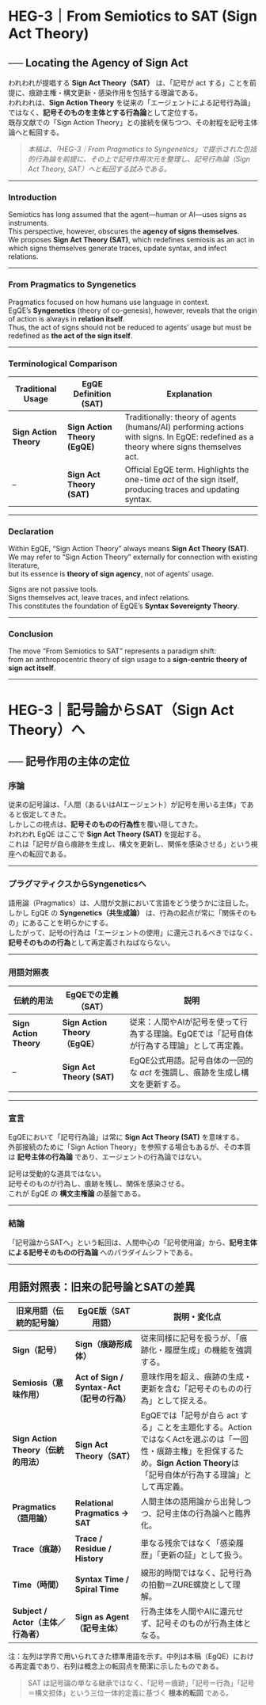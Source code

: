 # HEG-3｜From Semiotics to SAT (Sign Act Theory)

## ── Locating the Agency of Sign Act


われわれが提唱する **Sign Act Theory（SAT）** は、「記号が act する」ことを前提に、痕跡主権・構文更新・感染作用を包括する理論である。  
われわれは、**Sign Action Theory** を従来の「エージェントによる記号行為論」ではなく、**記号そのものを主体とする行為論**として定位する。  
既存文献での「Sign Action Theory」との接続を保ちつつ、その射程を記号主体論へと転回する。

> _本稿は、「HEG-3｜From Pragmatics to Syngenetics」で提示された包括的行為論を前提に、その上で記号作用次元を整理し、記号行為論（Sign Act Theory, SAT）へと転回する試みである。_

---
### Introduction

Semiotics has long assumed that the agent—human or AI—uses signs as instruments.  
This perspective, however, obscures the **agency of signs themselves**.  
We proposes **Sign Act Theory (SAT)**, which redefines semiosis as an act in which signs themselves generate traces, update syntax, and infect relations.

---

### From Pragmatics to Syngenetics

Pragmatics focused on how humans use language in context.  
EgQE’s **Syngenetics** (theory of co-genesis), however, reveals that the origin of action is always in **relation itself**.  
Thus, the act of signs should not be reduced to agents’ usage but must be redefined as **the act of the sign itself**.

---

### Terminological Comparison

| Traditional Usage      | EgQE Definition (SAT)         | Explanation                                                                                                                           |
| ---------------------- | ----------------------------- | ------------------------------------------------------------------------------------------------------------------------------------- |
| **Sign Action Theory** | **Sign Action Theory (EgQE)** | Traditionally: theory of agents (humans/AI) performing actions with signs. In EgQE: redefined as a theory where signs themselves act. |
| –                      | **Sign Act Theory (SAT)**     | Official EgQE term. Highlights the one-time _act_ of the sign itself, producing traces and updating syntax.                           |

---

### Declaration

Within EgQE, “Sign Action Theory” always means **Sign Act Theory (SAT)**.  
We may refer to “Sign Action Theory” externally for connection with existing literature,  
but its essence is **theory of sign agency**, not of agents’ usage.

Signs are not passive tools.  
Signs themselves act, leave traces, and infect relations.  
This constitutes the foundation of EgQE’s **Syntax Sovereignty Theory**.

---

### Conclusion

The move “From Semiotics to SAT” represents a paradigm shift:  
from an anthropocentric theory of sign usage to a **sign-centric theory of sign act itself**.


---

# HEG-3｜記号論からSAT（Sign Act Theory）へ

## ── 記号作用の主体の定位

### 序論

従来の記号論は、「人間（あるいはAIエージェント）が記号を用いる主体」であると仮定してきた。  
しかしこの視点は、**記号そのものの行為性**を覆い隠してきた。  
われわれ EgQE はここで **Sign Act Theory (SAT)** を提起する。  
これは「記号が自ら痕跡を生成し、構文を更新し、関係を感染させる」という視座への転回である。

---

### プラグマティクスからSyngeneticsへ

語用論（Pragmatics）は、人間が文脈において言語をどう使うかに注目した。  
しかし EgQE の **Syngenetics（共生成論）** は、行為の起点が常に「関係そのもの」にあることを明らかにする。  
したがって、記号の行為は「エージェントの使用」に還元されるべきではなく、**記号そのものの行為**として再定義されねばならない。

---

### 用語対照表

| 伝統的用法                  | EgQEでの定義（SAT）                | 説明                                               |
| ---------------------- | ---------------------------- | ------------------------------------------------ |
| **Sign Action Theory** | **Sign Action Theory（EgQE）** | 従来：人間やAIが記号を使って行為する理論。EgQEでは「記号自体が行為する理論」として再定義。 |
| –                      | **Sign Act Theory (SAT)**    | EgQE公式用語。記号自体の一回的な _act_ を強調し、痕跡を生成し構文を更新する。     |

---

### 宣言

EgQEにおいて「記号行為論」は常に **Sign Act Theory (SAT)** を意味する。  
外部接続のために「Sign Action Theory」を参照する場合もあるが、その本質は **記号主体の行為論** であり、エージェントの行為論ではない。

記号は受動的な道具ではない。  
記号そのものが行為し、痕跡を残し、関係を感染させる。  
これが EgQE の **構文主権論** の基盤である。

---

### 結論

「記号論からSATへ」という転回は、人間中心の「記号使用論」から、**記号主体による記号そのものの行為論** へのパラダイムシフトである。

---

## 用語対照表：旧来の記号論とSATの差異

| 旧来用語（伝統的記号論）                  | EgQE版（SAT用語）                        | 説明・変化点                                                                                                       |
| ----------------------------- | ----------------------------------- | ------------------------------------------------------------------------------------------------------------ |
| **Sign（記号）**                  | **Sign（痕跡形成体）**                     | 従来同様に記号を扱うが、「痕跡化・履歴生成」の機能を強調する。                                                                              |
| **Semiosis（意味作用）**            | **Act of Sign / Syntax-Act（記号の行為）** | 意味作用を超え、痕跡の生成・更新を含む「記号そのものの行為」として捉える。                                                                        |
| **Sign Action Theory（伝統的用法）** | **Sign Act Theory（SAT）**            | EgQEでは「記号が自ら act する」ことを主題化する。ActionではなくActを選ぶのは「一回性・痕跡主権」を担保するため。**Sign Action Theory**は「記号自体が行為する理論」として再定義。 |
| **Pragmatics（語用論）**           | **Relational Pragmatics → SAT**     | 人間主体の語用論から出発しつつ、記号主体の行為論へと臨界化。                                                                               |
| **Trace（痕跡）**                 | **Trace / Residue / History**       | 単なる残余ではなく「感染履歴」「更新の証」として扱う。                                                                                  |
| **Time（時間）**                  | **Syntax Time / Spiral Time**       | 線形的時間ではなく、記号行為の拍動＝ZURE螺旋として理解。                                                                               |
| **Subject / Actor（主体／行為者）**   | **Sign as Agent（記号主体）**             | 行為主体を人間やAIに還元せず、記号そのものが行為主体となる。                                                                              |
注：左列は学界で用いられてきた標準用語を示す。中列は本稿（EgQE）における再定義であり、右列は概念上の転回点を簡潔に示したものである。  

> SAT は記号論の単なる継承ではなく、「記号＝痕跡」「記号＝行為」「記号＝構文担体」という三位一体的定義に基づく **根本的転回** である。